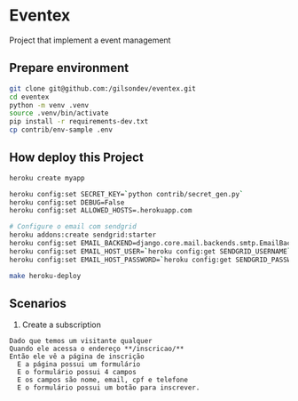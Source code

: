 # Eventex

Project that implement a event management

## Prepare environment

```bash
git clone git@github.com:/gilsondev/eventex.git
cd eventex
python -m venv .venv
source .venv/bin/activate
pip install -r requirements-dev.txt
cp contrib/env-sample .env
```

## How deploy this Project

```bash
heroku create myapp

heroku config:set SECRET_KEY=`python contrib/secret_gen.py`
heroku config:set DEBUG=False
heroku config:set ALLOWED_HOSTS=.herokuapp.com

# Configure o email com sendgrid
heroku addons:create sendgrid:starter
heroku config:set EMAIL_BACKEND=django.core.mail.backends.smtp.EmailBackend
heroku config:set EMAIL_HOST_USER=`heroku config:get SENDGRID_USERNAME`
heroku config:set EMAIL_HOST_PASSWORD=`heroku config:get SENDGRID_PASSWORD`

make heroku-deploy
```

## Scenarios

1. Create a subscription

```gherkin
Dado que temos um visitante qualquer
Quando ele acessa o endereço **/inscricao/**
Então ele vê a página de inscrição
  E a página possui um formulário
  E o formulário possui 4 campos
  E os campos são nome, email, cpf e telefone
  E o formulário possui um botão para inscrever.
```
